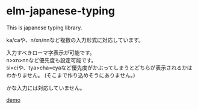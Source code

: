 # elm-japanese-typing

This is japanese typing library.

ka/caや、n/xn/nnなど複数の入力形式に対応しています。

入力すべきローマ字表示が可能です。  
n>xn>nnなど優先度も設定可能です。  
si=ciや、tya>cha=cyaなど優先度がかぶってしまうとどちらが表示されるかはわかりません。
(そこまで作り込めそうにありません。)

かな入力には対応していません。

[demo](https://pokosuko.work/typing1/#typeShortWord)